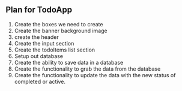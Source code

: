 ## **Plan for TodoApp**

1. Create the boxes we need to create
2. Create the banner background image
3. create the header
4. Create the input section
5. Create the todoItems list section
6. Setup out database
7. Create the ability to save data in a database
8. Create the functionality to grab the data from the database
9. Create the functionality to update the data with the new status of completed or active.
